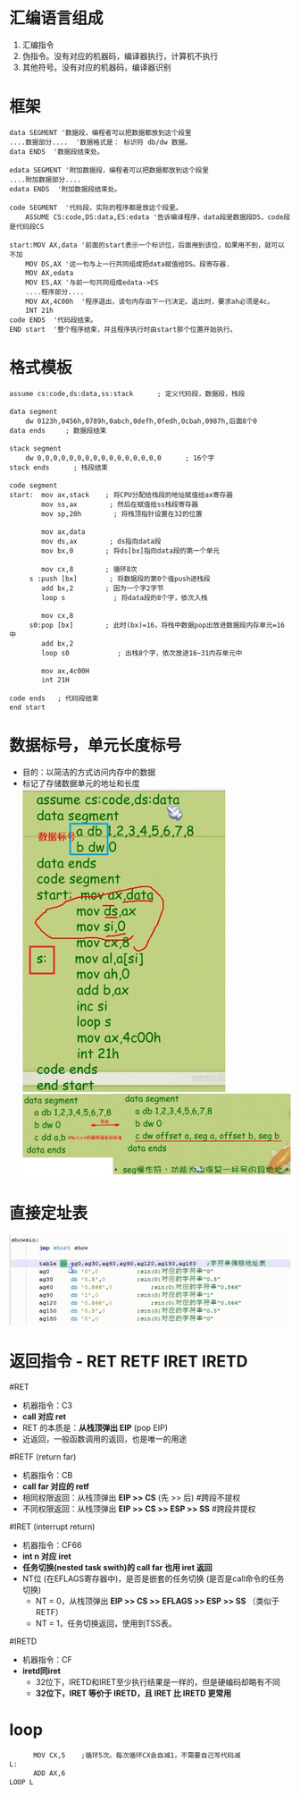 # 汇编语言组成
1. 汇编指令
2. 伪指令。没有对应的机器码，编译器执行，计算机不执行
3. 其他符号。没有对应的机器码，编译器识别

# 框架
```
data SEGMENT '数据段，编程者可以把数据都放到这个段里
....数据部分....  '数据格式是： 标识符 db/dw 数据。
data ENDS  '数据段结束处。

edata SEGMENT '附加数据段，编程者可以把数据都放到这个段里
....附加数据部分....
edata ENDS  '附加数据段结束处。

code SEGMENT  '代码段，实际的程序都是放这个段里。
    ASSUME CS:code,DS:data,ES:edata '告诉编译程序，data段是数据段DS，code段是代码段CS

start:MOV AX,data '前面的start表示一个标识位，后面用到该位，如果用不到，就可以不加
    MOV DS,AX '这一句与上一行共同组成把data赋值给DS。段寄存器.
    MOV AX,edata 
    MOV ES,AX '与前一句共同组成edata->ES
    ....程序部分....
    MOV AX,4C00h  '程序退出，该句内存由下一行决定。退出时，要求ah必须是4c。
    INT 21h
code ENDS  '代码段结束。
END start  '整个程序结束，并且程序执行时由start那个位置开始执行。
```

# 格式模板
```
assume cs:code,ds:data,ss:stack      ; 定义代码段，数据段，栈段

data segment
    dw 0123h,0456h,0789h,0abch,0defh,0fedh,0cbah,0987h,后面8个0
data ends     ; 数据段结束

stack segment
    dw 0,0,0,0,0,0,0,0,0,0,0,0,0,0,0,0      ; 16个字
stack ends      ; 栈段结束

code segment
start:  mov ax,stack    ; 将CPU分配给栈段的地址赋值给ax寄存器
        mov ss,ax        ; 然后在赋值给ss栈段寄存器
        mov sp,20h        ; 将栈顶指针设置在32的位置

        mov ax,data
        mov ds,ax        ; ds指向data段
        mov bx,0        ; 将ds[bx]指向data段的第一个单元

        mov cx,8        ; 循环8次
     s :push [bx]        ; 将数据段的第0个值push进栈段
        add bx,2        ; 因为一个字2字节
        loop s            ; 将data段的8个字，依次入栈

        mov cx,8
     s0:pop [bx]        ; 此时(bx)=16，将栈中数据pop出放进数据段内存单元=16中
        add bx,2
        loop s0            ; 出栈8个字，依次放进16~31内存单元中

        mov ax,4c00H
        int 21H

code ends   ; 代码段结束
end start
```
# 数据标号，单元长度标号
- 目的：以简洁的方式访问内存中的数据
- 标记了存储数据单元的地址和长度
![](../../photo/paste-a1eb84a18101f25ad5a300a5d9655f87d556bb07.jpg)
![](../../photo/paste-bbc00dcc012092aaeb9f84fa4ab71d6e20cd7b27.jpg)

# 直接定址表
![](../../photo/paste-ae03b9009d228b91410f0f01d1905a59129d05fa.jpg)

# 返回指令 - RET RETF IRET IRETD
#RET
- 机器指令：C3
- **call 对应 ret**
- RET 的本质是：**从栈顶弹出 EIP** (pop EIP)
- 近返回，一般函数调用的返回，也是唯一的用途

#RETF (return far)
- 机器指令：CB
- **call far 对应的 retf**
- 相同权限返回：从栈顶弹出 **EIP >> CS** (先 >> 后) #跨段不提权
- 不同权限返回：从栈顶弹出 **EIP >> CS >> ESP >> SS** #跨段并提权 

#IRET (interrupt return)
- 机器指令：CF66
- **int n 对应 iret**
- **任务切换(nested task swith)的 call far 也用 iret 返回**
- NT位 (在EFLAGS寄存器中)，是否是嵌套的任务切换 (是否是call命令的任务切换)
	- NT = 0，从栈顶弹出 **EIP >> CS >> EFLAGS >> ESP >> SS** （类似于RETF）
	- NT = 1，任务切换返回，使用到TSS表。

#IRETD
- 机器指令：CF
- **iretd同iret**
	- 32位下，IRETD和IRET至少执行结果是一样的，但是硬编码却略有不同
	- **32位下，IRET 等价于 IRETD，且 IRET 比 IRETD 更常用**

# loop
```
      MOV CX,5    ;循环5次。每次循环CX会自减1，不需要自己写代码减      
L:
      ADD AX,6
LOOP L
```
